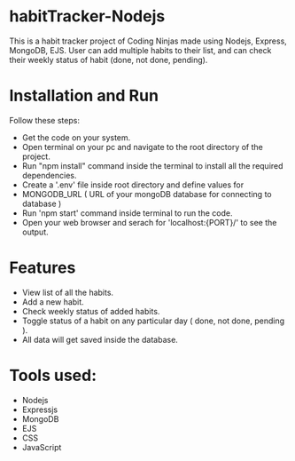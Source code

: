 # habitTracker-Nodejs
  This is a habit tracker project of Coding Ninjas made using Nodejs, Express, MongoDB, EJS. User can add multiple habits to their list, and can check their weekly status of habit (done, not done, pending). 


# Installation and Run 
  Follow these steps:
  - Get the code on your system.
  - Open terminal on your pc and navigate to the root directory of the project.
  - Run "npm install" command inside the terminal to install all the required dependencies.
  - Create a '.env' file inside root directory and define values for
   - MONGODB_URL ( URL of your mongoDB database for connecting to database )
  - Run 'npm start' command inside terminal to run the code.
  - Open your web browser and serach for 'localhost:{PORT}/' to see the output.

# Features
  - View list of all the habits.
  - Add a new habit.
  - Check weekly status of added habits.
  - Toggle status of a habit on any particular day ( done, not done, pending ).
  - All data will get saved inside the database.

# Tools used:
  - Nodejs
  - Expressjs
  - MongoDB
  - EJS
  - CSS
  - JavaScript
